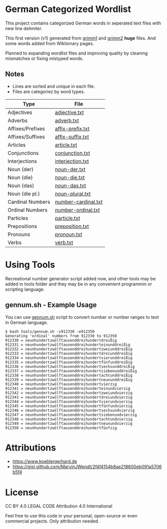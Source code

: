 # German Categorized Wordlist

This project contains categorized German words in seperated text files with new line delimiter.

This first version (v1) generated from [grimm1](https://www.koeblergerhard.de/grimm1.htm) and [grimm2](https://www.koeblergerhard.de/grimm2.htm) **huge** files. And some words added from Wiktionary pages.

Planned to expanding wordlist files and improving quality by cleaning mismatches or fixing mistyped words.


## Notes
* Lines are sorted and unique in each file.
* Files are categoriez by word types.

| Type             | File                                          |
| ---------------- | --------------------------------------------- |
| Adjectives       | [adjective.txt](v1/adjective.txt)             |
| Adverbs          | [adverb.txt](v1/adverb.txt)                   |
| Affixes/Prefixes | [affix-prefix.txt](v1/affix-prefix.txt)       |
| Affixes/Suffixes | [affix-suffix.txt](v1/affix-suffix.txt)       |
| Articles         | [article.txt](v1/article.txt)                 |
| Conjunctions     | [conjunction.txt](v1/conjunction.txt)         |
| Interjections    | [interjection.txt](v1/interjection.txt)       |
| Noun (der)       | [noun-der.txt](v1/noun-der.txt)               |
| Noun (die)       | [noun-die.txt](v1/noun-die.txt)               |
| Noun (das)       | [noun-das.txt](v1/noun-das.txt)               |
| Noun (die pl.)   | [noun-plural.txt](v1/noun-plural.txt)         |
| Cardinal Numbers | [number-cardinal.txt](v1/number-cardinal.txt) |
| Ordinal Numbers  | [number-ordinal.txt](v1/number-ordinal.txt)   |
| Particles        | [particle.txt](v1/particle.txt)               |
| Prepositions     | [preposition.txt](v1/preposition.txt)         |
| Pronouns         | [pronoun.txt](v1/pronoun.txt)                 |
| Verbs            | [verb.txt](v1/verb.txt)                       |


# Using Tools
Recreational number generator script added now, and other tools may be
added in tools folder and they may be in any convenient programmin or
scripting language.


## gennum.sh - Example Usage
You can use [gennum.sh](tools/gennum.sh) script to convert number or
number ranges to text in German language.

```
$ bash tools/gennum.sh -s912330 -e912350  
Generating 'ordinal' numbers from 912330 to 912350
912330 = neunhundertzwölftausenddreihundertdreißig
912331 = neunhundertzwölftausenddreihunderteinunddreißig
912332 = neunhundertzwölftausenddreihundertzweiunddreißig
912333 = neunhundertzwölftausenddreihundertdreiunddreißig
912334 = neunhundertzwölftausenddreihundertvierunddreißig
912335 = neunhundertzwölftausenddreihundertfünfunddreißig
912336 = neunhundertzwölftausenddreihundertsechsunddreißig
912337 = neunhundertzwölftausenddreihundertsiebenunddreißig
912338 = neunhundertzwölftausenddreihundertachtunddreißig
912339 = neunhundertzwölftausenddreihundertneununddreißig
912340 = neunhundertzwölftausenddreihundertvierzig
912341 = neunhundertzwölftausenddreihunderteinundvierzig
912342 = neunhundertzwölftausenddreihundertzweiundvierzig
912343 = neunhundertzwölftausenddreihundertdreiundvierzig
912344 = neunhundertzwölftausenddreihundertvierundvierzig
912345 = neunhundertzwölftausenddreihundertfünfundvierzig
912346 = neunhundertzwölftausenddreihundertsechsundvierzig
912347 = neunhundertzwölftausenddreihundertsiebenundvierzig
912348 = neunhundertzwölftausenddreihundertachtundvierzig
912349 = neunhundertzwölftausenddreihundertneunundvierzig
912350 = neunhundertzwölftausenddreihundertfünfzig
```


# Attributions
* https://www.koeblergerhard.de
* https://gist.github.com/MarvinJWendt/2f4f4154b8ae218600eb091a5706b5f4


# License
CC BY 4.0 LEGAL CODE
Attribution 4.0 International

Feel free to use this code in your personal, open-source or even commercial projects. Only attribution needed.